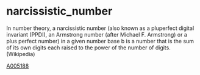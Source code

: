 # narcissistic_number
In number theory, a narcissistic number (also known as a pluperfect digital invariant (PPDI), an Armstrong number (after Michael F. Armstrong) or a plus perfect number) in a given number base b is a number that is the sum of its own digits each raised to the power of the number of digits. (Wikipedia)

[A005188](https://oeis.org/A005188)
